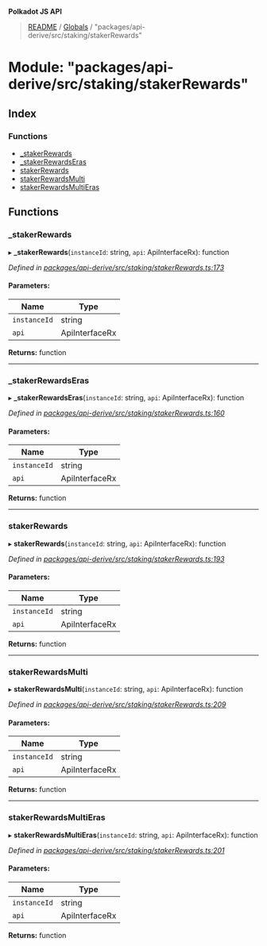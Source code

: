 **Polkadot JS API**

> [README](../README.md) / [Globals](../globals.md) / "packages/api-derive/src/staking/stakerRewards"

# Module: "packages/api-derive/src/staking/stakerRewards"

## Index

### Functions

* [\_stakerRewards](_packages_api_derive_src_staking_stakerrewards_.md#_stakerrewards)
* [\_stakerRewardsEras](_packages_api_derive_src_staking_stakerrewards_.md#_stakerrewardseras)
* [stakerRewards](_packages_api_derive_src_staking_stakerrewards_.md#stakerrewards)
* [stakerRewardsMulti](_packages_api_derive_src_staking_stakerrewards_.md#stakerrewardsmulti)
* [stakerRewardsMultiEras](_packages_api_derive_src_staking_stakerrewards_.md#stakerrewardsmultieras)

## Functions

### \_stakerRewards

▸ **_stakerRewards**(`instanceId`: string, `api`: ApiInterfaceRx): function

*Defined in [packages/api-derive/src/staking/stakerRewards.ts:173](https://github.com/polkadot-js/api/blob/c6bc664f8/packages/api-derive/src/staking/stakerRewards.ts#L173)*

#### Parameters:

Name | Type |
------ | ------ |
`instanceId` | string |
`api` | ApiInterfaceRx |

**Returns:** function

___

### \_stakerRewardsEras

▸ **_stakerRewardsEras**(`instanceId`: string, `api`: ApiInterfaceRx): function

*Defined in [packages/api-derive/src/staking/stakerRewards.ts:160](https://github.com/polkadot-js/api/blob/c6bc664f8/packages/api-derive/src/staking/stakerRewards.ts#L160)*

#### Parameters:

Name | Type |
------ | ------ |
`instanceId` | string |
`api` | ApiInterfaceRx |

**Returns:** function

___

### stakerRewards

▸ **stakerRewards**(`instanceId`: string, `api`: ApiInterfaceRx): function

*Defined in [packages/api-derive/src/staking/stakerRewards.ts:193](https://github.com/polkadot-js/api/blob/c6bc664f8/packages/api-derive/src/staking/stakerRewards.ts#L193)*

#### Parameters:

Name | Type |
------ | ------ |
`instanceId` | string |
`api` | ApiInterfaceRx |

**Returns:** function

___

### stakerRewardsMulti

▸ **stakerRewardsMulti**(`instanceId`: string, `api`: ApiInterfaceRx): function

*Defined in [packages/api-derive/src/staking/stakerRewards.ts:209](https://github.com/polkadot-js/api/blob/c6bc664f8/packages/api-derive/src/staking/stakerRewards.ts#L209)*

#### Parameters:

Name | Type |
------ | ------ |
`instanceId` | string |
`api` | ApiInterfaceRx |

**Returns:** function

___

### stakerRewardsMultiEras

▸ **stakerRewardsMultiEras**(`instanceId`: string, `api`: ApiInterfaceRx): function

*Defined in [packages/api-derive/src/staking/stakerRewards.ts:201](https://github.com/polkadot-js/api/blob/c6bc664f8/packages/api-derive/src/staking/stakerRewards.ts#L201)*

#### Parameters:

Name | Type |
------ | ------ |
`instanceId` | string |
`api` | ApiInterfaceRx |

**Returns:** function
